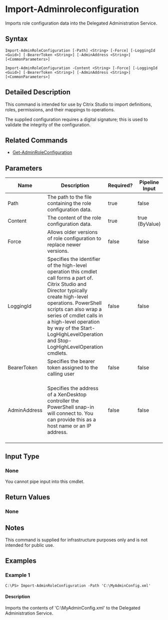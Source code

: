 ﻿
# Import-Adminroleconfiguration
Imports role configuration data into the Delegated Administration Service.
## Syntax
```
Import-AdminRoleConfiguration [-Path] <String> [-Force] [-LoggingId <Guid>] [-BearerToken <String>] [-AdminAddress <String>] [<CommonParameters>]

Import-AdminRoleConfiguration -Content <String> [-Force] [-LoggingId <Guid>] [-BearerToken <String>] [-AdminAddress <String>] [<CommonParameters>]
```
## Detailed Description
This command is intended for use by Citrix Studio to import definitions, roles, permissions, and their mappings to operations.

The supplied configuration requires a digital signature; this is used to validate the integrity of the configuration.


## Related Commands

* [Get-AdminRoleConfiguration](./Get-AdminRoleConfiguration/)
## Parameters
| Name   | Description | Required? | Pipeline Input | Default Value |
| --- | --- | --- | --- | --- |
| Path | The path to the file containing the role configuration data. | true | false |  |
| Content | The content of the role configuration data. | true | true (ByValue) |  |
| Force | Allows older versions of role configuration to replace newer versions. | false | false |  |
| LoggingId | Specifies the identifier of the high-level operation this cmdlet call forms a part of. Citrix Studio and Director typically create high-level operations. PowerShell scripts can also wrap a series of cmdlet calls in a high-level operation by way of the Start-LogHighLevelOperation and Stop-LogHighLevelOperation cmdlets. | false | false |  |
| BearerToken | Specifies the bearer token assigned to the calling user | false | false |  |
| AdminAddress | Specifies the address of a XenDesktop controller the PowerShell snap-in will connect to. You can provide this as a host name or an IP address. | false | false | Localhost. Once a value is provided by any cmdlet, this value becomes the default. |

## Input Type

### None
You cannot pipe input into this cmdlet.
## Return Values

### None

## Notes
This command is supplied for infrastructure purposes only and is not intended for public use.
## Examples

### Example 1
```
C:\PS> Import-AdminRoleConfiguration -Path 'C:\MyAdminConfig.xml'
```
#### Description
Imports the contents of 'C:\\MyAdminConfig.xml' to the Delegated Administration Service.
